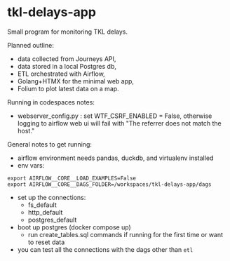 # tkl-delays-app

Small program for monitoring TKL delays.

Planned outline:
- data collected from Journeys API,
- data stored in a local Postgres db,
- ETL orchestrated with Airflow,
- Golang+HTMX for the minimal web app,
- Folium to plot latest data on a map.

Running in codespaces notes:
- webserver_config.py : set WTF_CSRF_ENABLED = False, otherwise logging to airflow web ui will fail with "The referrer does not match the host."

General notes to get running:
- airflow environment needs pandas, duckdb, and virtualenv installed
- env vars:
```
export AIRFLOW__CORE__LOAD_EXAMPLES=False
export AIRFLOW__CORE__DAGS_FOLDER=/workspaces/tkl-delays-app/dags
```
- set up the connections:
    - fs_default
    - http_default
    - postgres_default
- boot up postgres (docker compose up)
    - run create_tables.sql commands if running for the first time or want to reset data
- you can test all the connections with the dags other than `etl`
